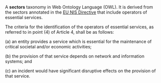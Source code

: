 A **sectors** taxonomy in Web Ontology Language (OWL). It is derived from the sectors annotated in the [EU NIS Directive](https://eur-lex.europa.eu/legal-content/EN/TXT/HTML/?uri=CELEX:32016L1148&from=EN#ntr17-L_2016194EN.01000101-E0017) that include operators of essential services.

The criteria for the identification of the operators of essential services, as referred to in point (4) of Article 4, shall be as follows:

(a) an entity provides a service which is essential for the maintenance of critical societal and/or economic activities;

(b) the provision of that service depends on network and information systems; and

(c) an incident would have significant disruptive effects on the provision of that service.
